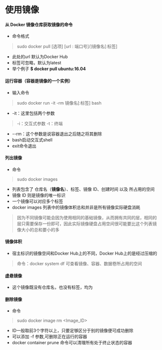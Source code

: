 # 使用镜像
#### 从 Docker 镜像仓库获取镜像的命令
- 命令格式
> sudo docker pull [选项] [url : 端口号]/]镜像名[:标签]
- 此处的url 默认为Docker Hub
- 标签可忽略，默认为latest
- 举个例子 **$ docker pull ubuntu:16.04**

#### 运行容器（容器是镜像的一个实例）
- 输入命令
> sudo docker run -it -rm 镜像名[:标签] bash
- -it：这里包括两个参数
> -i：交互式参数
> -t：终端
- --rm：这个参数是说容器退出之后随之将其删除
- bash启动交互式shell
- exit命令退出

#### 列出镜像
- 命令
> sudo docker images
- 列表包含了 仓库名（**镜像名**）、标签、镜像 ID、创建时间 以及 所占用的空间
- 镜像 ID 则是镜像的唯一标识
- 一个镜像可以对应多个标签
- docker images 列表中的镜像体积总和并非是所有镜像实际硬盘消耗
> 因为不同镜像可能会因为使用相同的基础镜像，从而拥有共同的层，相同的层只需要保存一份即可，因此实际镜像硬盘占用空间很可能要比这个列表镜像大小的总和要小的多

#### 镜像体积
- 宿主标识的镜像空间和Docker Hub上的不同，Docker Hub上的是经过压缩的
> 命令：docker system df
> 可查看镜像、容器、数据卷所占用的空间

#### 虚悬镜像
- 这个镜像既没有仓库名，也没有标签，均为 <none>

#### 删除镜像
- 命令
> sudo docker image rm <Image_ID>
- ID一般取前3个字符以上，只要足够区分于别的镜像便可成功删除
- 可以添加 -f 参数,可删除正在运行的容器
- docker container prune 命令可以清理所有处于终止状态的容器
